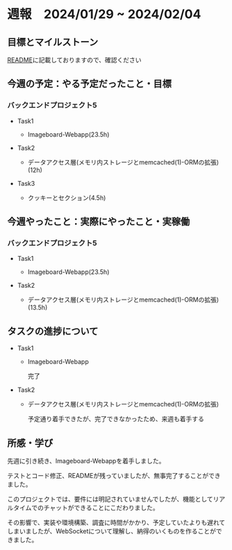 # 週報　2024/01/29 ~ 2024/02/04

## 目標とマイルストーン
[README](https://github.com/Aki158/weekly-report/blob/main/README.md)に記載しておりますので、確認ください

## 今週の予定：やる予定だったこと・目標
### バックエンドプロジェクト5
- Task1
    - Imageboard-Webapp(23.5h)

- Task2
    - データアクセス層(メモリ内ストレージとmemcached(1)-ORMの拡張)(12h)

- Task3
    - クッキーとセクション(4.5h)

## 今週やったこと：実際にやったこと・実稼働
### バックエンドプロジェクト5
- Task1
    - Imageboard-Webapp(23.5h)

- Task2
    - データアクセス層(メモリ内ストレージとmemcached(1)-ORMの拡張)(13.5h)

## タスクの進捗について
- Task1
    - Imageboard-Webapp

        完了

- Task2
    - データアクセス層(メモリ内ストレージとmemcached(1)-ORMの拡張)

        予定通り着手できたが、完了できなかったため、来週も着手する

## 所感・学び
先週に引き続き、Imageboard-Webappを着手しました。

テストとコード修正、READMEが残っていましたが、無事完了することができました。

このプロジェクトでは、要件には明記されていませんでしたが、機能としてリアルタイムでのチャットができることにこだわりました。

その影響で、実装や環境構築、調査に時間がかかり、予定していたよりも遅れてしまいましたが、WebSocketについて理解し、納得のいくものを作ることができました。
